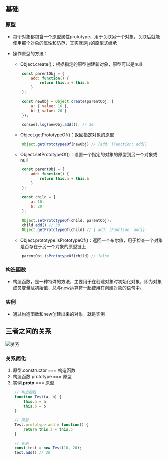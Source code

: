 ## 基础

### 原型
- 每个对象都包含一个原型属性prototype，用于关联另一个对象，关联后就能使用那个对象的属性和防范，其实就是js的原型式继承
- 操作原型的方法：
 	- Object.create()：根据指定的原型创建新对象，原型可以是null

	```js
		const parentObj = {
			add: function() {
				return this.a + this.b
			}
		};
		
		const newObj = Object.create(parentObj, {
			a: { value: 10 },
			b: { value: 20 }
		});
		
		consoel.log(newObj.add()); // 30
	```
	
	- Object.getPrototypeOf()：返回指定对象的原型

	```js
		Object.getPrototypeeOf(newObj) // {add: [Function: add]}
	```
	
	- Object.setPrototypeOf()：设置一个指定的对象的原型到另一个对象或null

	```js
		const parentObj = {
			add: function() {
				return this.a + this.b
			}
		};
		
		const child = {
			a: 10,
			b: 20
		};
		
		Object.setPrototypeOf(child, parentObj);
		child.add() // 30
		Object.getPrototypeOf(child) // { add: [Function: add]}
	```
	
	- Object.prototype.isPrototypeOf()：返回一个布尔值，用于检查一个对象是否存在于另一个对象的原型链上

	```js
		parentObj.isPrototypeOf(child) // false
	```
	
### 构造函数
- 构造函数，是一种特殊的方法，主要用于在创建对象时初始化对象，即为对象成员变量赋初始值，总与new运算符一起使用在创建对象的语句中。

### 实例
- 通过构造函数和new创建出来的对象，就是实例

## 三者之间的关系

![关系](https://mmbiz.qpic.cn/mmbiz_png/q4qrl2ddrUvO66mKvn2rVNopU8P3qDKUiaRDe8hclua9FUT4oz1FOt6DibqaLfvd3dPzSicc4ic2RCjVFIRT8ZjeRA/640?wx_fmt=png&tp=webp&wxfrom=5&wx_lazy=1&wx_co=1)

### 关系简化
1. 原型.constructor === 构造函数
2. 构造函数.prototype === 原型
3. 实例.__proto__ === 原型
	
```js
	// 构造函数
	function Test(a, b) {
		this.a = a
		this.b = b
	}
	
	// 原型
	Test.prototype.add = function() {
		return this.a + this.b
	}
	
	// 实例
	const test = new Test(10, 20);
	test.add() // 20
```
	
